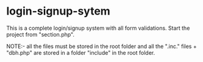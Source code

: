 # login-signup-sytem
This is a complete login/signup system with all form validations.
Start the project from "section.php".

NOTE:- all the files must be stored in the root folder and all the ".inc." files + "dbh.php" are stored in a folder "include" in the root folder.
